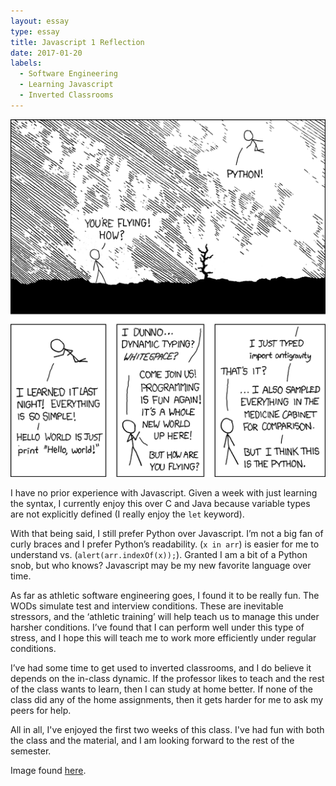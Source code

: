 ```yaml
---
layout: essay
type: essay
title: Javascript 1 Reflection
date: 2017-01-20
labels:
  - Software Engineering
  - Learning Javascript
  - Inverted Classrooms
---
```


<img class="ui medium right floated rounded image" src="../images/python.png">

I have no prior experience with Javascript. Given a week with just learning the syntax, I currently enjoy this over C and Java because variable types are not explicitly defined (I really enjoy the `let` keyword). 

With that being said, I still prefer Python over Javascript. I’m not a big fan of curly braces and I prefer Python’s readability. (`x in arr`) is easier for me to understand vs. (`alert(arr.indexOf(x));`). Granted I am a bit of a Python snob, but who knows? Javascript may be my new favorite language over time. 

As far as athletic software engineering goes, I found it to be really fun. The WODs simulate test and interview conditions. These are inevitable stressors, and the ‘athletic training’ will help teach us to manage this under harsher conditions. I’ve found that I can perform well under this type of stress, and I hope this will teach me to work more efficiently under regular conditions. 

I’ve had some time to get used to inverted classrooms, and I do believe it depends on the in-class dynamic. If the professor likes to teach and the rest of the class wants to learn, then I can study at home better. If none of the class did any of the home assignments, then it gets harder for me to ask my peers for help. 

All in all, I've enjoyed the first two weeks of this class. I've had fun with both the class and the material, and I am looking forward to the rest of the semester.

Image found [here](https://xkcd.com/353/).
